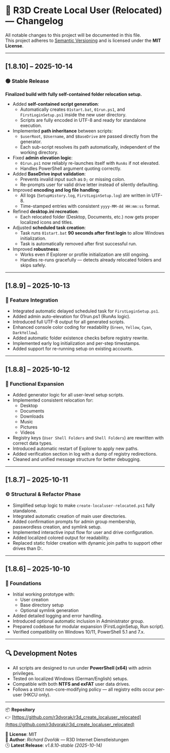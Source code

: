 # 🧾 R3D Create Local User (Relocated) — Changelog

All notable changes to this project will be documented in this file.  
This project adheres to [Semantic Versioning](https://semver.org/) and is licensed under the **MIT License**.

---

## [1.8.10] – 2025-10-14
### 🟢 Stable Release
**Finalized build with fully self-contained folder relocation setup.**

- Added **self-contained script generation**:
  - Automatically creates `01start.bat`, `01run.ps1`, and `FirstLoginSetup.ps1` inside the new user directory.
  - Scripts are fully encoded in UTF-8 and ready for standalone execution.
- Implemented **path inheritance** between scripts:
  - `$userRoot`, `$Username`, and `$BaseDrive` are passed directly from the generator.
  - Each sub-script resolves its path automatically, independent of the working directory.
- Fixed **admin elevation logic**:
  - `01run.ps1` now reliably re-launches itself with `RunAs` if not elevated.
  - Handles PowerShell argument quoting correctly.
- Added **BaseDrive input validation**:
  - Prevents invalid input such as `D;` or missing colon.
  - Re-prompts user for valid drive letter instead of silently defaulting.
- Improved **encoding and log file handling**:
  - All logs (`SetupHistory.log`, `FirstLoginSetup.log`) are written in UTF-8.
  - Time-stamped entries with consistent `yyyy-MM-dd HH:mm:ss` format.
- Refined **desktop.ini recreation**:
  - Each relocated folder (Desktop, Documents, etc.) now gets proper localized icons and titles.
- Adjusted **scheduled task creation**:
  - Task runs `01start.bat` **90 seconds after first login** to allow Windows initialization.
  - Task is automatically removed after first successful run.
- Improved **robustness**:
  - Works even if Explorer or profile initialization are still ongoing.
  - Handles re-runs gracefully — detects already relocated folders and skips safely.

---

## [1.8.9] – 2025-10-13
### 🔧 Feature Integration
- Integrated automatic delayed scheduled task for `FirstLoginSetup.ps1`.
- Added admin auto-elevation for 01run.ps1 (RunAs logic).
- Introduced full UTF-8 output for all generated scripts.
- Enhanced console color coding for readability (`Green`, `Yellow`, `Cyan`, `DarkYellow`).
- Added automatic folder existence checks before registry rewrite.
- Implemented early log initialization and per-step timestamps.
- Added support for re-running setup on existing accounts.

---

## [1.8.8] – 2025-10-12
### 🧩 Functional Expansion
- Added generator logic for all user-level setup scripts.
- Implemented consistent relocation for:
  - Desktop
  - Documents
  - Downloads
  - Music
  - Pictures
  - Videos
- Registry keys (`User Shell Folders` and `Shell Folders`) are rewritten with correct data types.
- Introduced automatic restart of Explorer to apply new paths.
- Added verification section in log with a dump of registry redirections.
- Cleaned and unified message structure for better debugging.

---

## [1.8.7] – 2025-10-11
### ⚙️ Structural & Refactor Phase
- Simplified setup logic to make `create-localuser-relocated.ps1` fully standalone.
- Integrated automatic creation of main user directories.
- Added confirmation prompts for admin group membership, passwordless creation, and symlink setup.
- Implemented interactive input flow for user and drive configuration.
- Added localized colored output for readability.
- Replaced static folder creation with dynamic join paths to support other drives than D:.

---

## [1.8.6] – 2025-10-10
### 🧱 Foundations
- Initial working prototype with:
  - User creation
  - Base directory setup
  - Optional symlink generation
- Added detailed logging and error handling.
- Introduced optional automatic inclusion in Administrator group.
- Prepared codebase for modular expansion (FirstLoginSetup, Run script).
- Verified compatibility on Windows 10/11, PowerShell 5.1 and 7.x.

---

## 🔍 Development Notes
- All scripts are designed to run under **PowerShell (x64)** with admin privileges.
- Tested on localized Windows (German/English) setups.
- Compatible with both **NTFS and exFAT** user data drives.
- Follows a strict non-core-modifying policy — all registry edits occur per-user (HKCU only).

---

📦 **Repository**  
👉 [https://github.com/r3dvorak/r3d_create_localuser_relocated](https://github.com/r3dvorak/r3d_create_localuser_relocated)

📄 **License**: MIT  
👤 **Author**: *Richard Dvořák* — R3D Internet Dienstleistungen  
🕓 **Latest Release**: *v1.8.10-stable (2025-10-14)*
